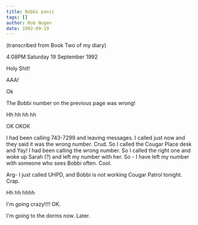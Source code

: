 ```yaml
---
title: Bobbi panic
tags: []
author: Rob Nugen
date: 1992-09-19
---
```


<p class=note>(transcribed from Book Two of my diary)

<p class=date>4:08PM Saturday 19 September 1992</p>

<p>Holy Shit!</p>

<p>AAA!</p>

<p>Ok</p>

<p>The Bobbi number on the previous page was wrong!</p>

<p>Hh hh hh hh</p>

<p>OK OKOK</p>

<p>I had been calling 743-7299 and leaving messages.  I called just now and they said it was the wrong number.  Crud.  So I called the Cougar Place
desk and Yay! I had been calling the wrong number.  So I called the right one and woke up Sarah (?) and left my number with her.  So - I have left my
number with someone who sees Bobbi often.  Cool.</p>

<p>Arg- I just called UHPD, and Bobbi is not working Cougar Patrol tonight.  Crap.</p>

<p>Hh hh hhhh</p>

<p>I'm going crazy!!!! OK.</p>

<p>I'm going to the dorms now.  Later.</p>
